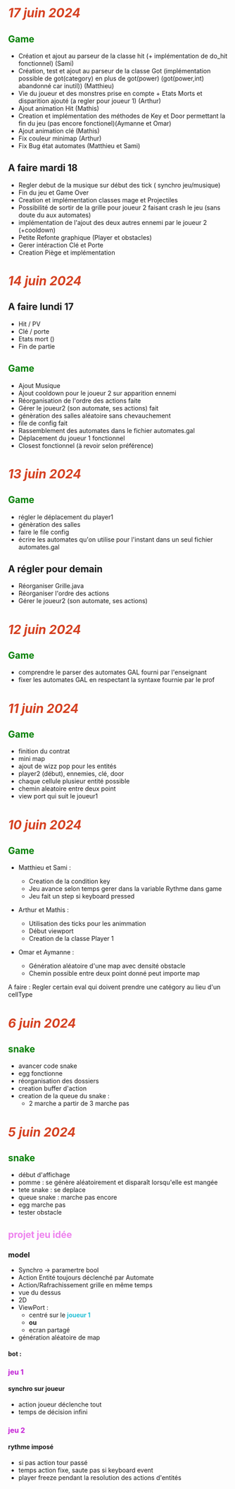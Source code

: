 # <span style="color: #d54020 ">***17 juin 2024***</span>

## <span style="color:green">**Game**</span>
- Création et ajout au parseur de la classe hit (+ implémentation de do_hit fonctionnel) (Sami)
- Création, test et ajout au parseur  de la classe Got (implémentation possible de  got(category) en plus de got(power) (got(power,int) abandonné car inutil)) (Matthieu)
- Vie du joueur et des monstres prise en compte + Etats Morts et disparition ajouté (a regler pour joueur 1) (Arthur)
- Ajout animation Hit (Mathis)
- Creation et implémentation des méthodes de Key et Door permettant la fin du jeu (pas encore fonctionel)(Aymanne et Omar)
- Ajout animation clé (Mathis)
- Fix couleur minimap (Arthur)
- Fix Bug état automates (Matthieu et Sami)

## A faire mardi 18
- Regler debut de la musique sur début des tick ( synchro jeu/musique)
- Fin du jeu et Game Over
- Creation et implémentation classes mage et Projectiles
- Possibilité de sortir de la grille pour joueur 2 faisant crash le jeu (sans doute du aux automates)
- implémentation de l'ajout des deux autres ennemi par le joueur 2 (+cooldown)
- Petite Refonte graphique (Player et obstacles)
- Gerer intéraction Clé et Porte
- Creation Piège et implémentation


# <span style="color: #d54020 ">***14 juin 2024***</span>

## A faire lundi 17
- Hit / PV
- Clé / porte
- Etats mort ()
- Fin de partie

## <span style="color:green">**Game**</span>
- Ajout Musique
- Ajout cooldown pour le joueur 2 sur apparition ennemi
- Réorganisation de l'ordre des actions faite
- Gérer le joueur2 (son automate, ses actions) fait
- génèration des salles aléatoire sans chevauchement
- file de config fait
- Rassemblement  des automates dans le fichier automates.gal
- Déplacement du joueur 1 fonctionnel
- Closest fonctionnel (à revoir selon préférence)

# <span style="color: #d54020 ">***13 juin 2024***</span>

## <span style="color:green">**Game**</span>
- régler le déplacement du player1
- génèration des salles
- faire le file config
- écrire les automates qu'on utilise pour l'instant dans un seul fichier automates.gal
## A régler pour demain
- Réorganiser Grille.java
- Réorganiser l'ordre des actions
- Gérer le joueur2 (son automate, ses actions)

# <span style="color: #d54020 ">***12 juin 2024***</span>
## <span style="color:green">**Game**</span>
- comprendre le parser des automates GAL fourni par l'enseignant
- fixer les automates GAL en respectant la syntaxe fournie par le prof

# <span style="color: #d54020 ">***11 juin 2024***</span>
## <span style="color:green">**Game**</span>
- finition du contrat
- mini map
- ajout de wizz pop pour les entités
- player2 (début), ennemies, clé, door
- chaque cellule plusieur entité possible
- chemin aleatoire entre deux point
- view port qui suit le joueur1


# <span style="color: #d54020 ">***10 juin 2024***</span>
## <span style="color:green">**Game**</span>
- Matthieu et Sami : 
    - Creation de la condition key
    - Jeu avance selon temps gerer dans la variable Rythme dans game
    - Jeu fait un step si keyboard pressed

- Arthur et Mathis : 
    - Utilisation des ticks pour les animmation
    - Début viewport
    - Creation de la classe Player 1

- Omar et Aymanne :  
    - Génération aléatoire d'une map avec densité obstacle
    - Chemin possible entre deux point donné peut importe map

        
A faire :
    Regler certain eval qui doivent prendre une catégory au lieu d'un cellType

# <span style="color: #d54020 ">***6 juin 2024***</span>
## <span style="color:green">**snake**</span>
- avancer code snake
- egg fonctionne 
- réorganisation des dossiers
- creation buffer d'action
- creation de la queue du snake : 
    - 2 marche a partir de 3 marche pas


# <span style="color: #d54020 ">***5 juin 2024***</span>
## <span style="color:green">**snake**</span>

- début d'affichage 
- pomme : se génère aléatoirement et disparaît lorsqu'elle est mangée
- tete snake : se deplace
- queue snake : marche pas encore
- egg marche pas
- tester obstacle

## <span style="color:violet">**projet jeu idée**</span> 
### model
- Synchro -> paramertre bool
- Action Entité toujours déclenché par Automate
- Action/Rafrachissement grille en même temps
- vue du dessus
- 2D
- ViewPort : 
    - centré sur le <span style="color: #20bfd5 ">**joueur 1**</span>
    - **ou**
    - ecran partagé
- génération aléatoire de map
#### bot :

### <span style="color: #bf20d5 ">**jeu 1**</span>
#### synchro sur joueur
- action joueur déclenche tout
- temps de décision infini

### <span style="color:  #c520d5  ">**jeu 2**</span>
#### rythme imposé
- si pas action tour passé
- temps action fixe, saute pas si keyboard event
- player freeze pendant la resolution des actions d'entités
